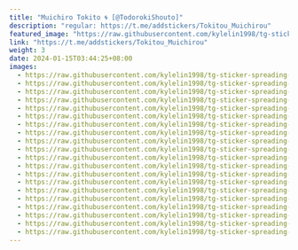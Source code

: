 ```yaml
---
title: "Muichiro Tokito 🌀 [@TodorokiShouto]"
description: "regular: https://t.me/addstickers/Tokitou_Muichirou"
featured_image: "https://raw.githubusercontent.com/kylelin1998/tg-sticker-spreading-worldwide-images/main/img/22c801a6-a11e-4d2a-9b3a-c4be5884846b.jpg"
link: "https://t.me/addstickers/Tokitou_Muichirou"
weight: 3
date: 2024-01-15T03:44:25+08:00
images:
  - https://raw.githubusercontent.com/kylelin1998/tg-sticker-spreading-worldwide-images/main/img/22c801a6-a11e-4d2a-9b3a-c4be5884846b.jpg
  - https://raw.githubusercontent.com/kylelin1998/tg-sticker-spreading-worldwide-images/main/img/75553602-bc97-4602-9385-3bf8a00d282e.jpg
  - https://raw.githubusercontent.com/kylelin1998/tg-sticker-spreading-worldwide-images/main/img/a9d39ca6-0a6c-4601-9f5c-d741519ffb2d.jpg
  - https://raw.githubusercontent.com/kylelin1998/tg-sticker-spreading-worldwide-images/main/img/df6dd565-5e5c-4b91-876c-06543ff41c45.jpg
  - https://raw.githubusercontent.com/kylelin1998/tg-sticker-spreading-worldwide-images/main/img/f4d0ece4-cb96-4977-a9e5-6fda5eedd1f9.jpg
  - https://raw.githubusercontent.com/kylelin1998/tg-sticker-spreading-worldwide-images/main/img/81bc93f4-3de0-431a-8bb1-7a54ad92d3e0.jpg
  - https://raw.githubusercontent.com/kylelin1998/tg-sticker-spreading-worldwide-images/main/img/0a3f37c0-798e-4d18-8470-0d2911683f68.jpg
  - https://raw.githubusercontent.com/kylelin1998/tg-sticker-spreading-worldwide-images/main/img/59674342-dbb2-48a8-988e-9cedff6ab174.jpg
  - https://raw.githubusercontent.com/kylelin1998/tg-sticker-spreading-worldwide-images/main/img/1c4bd883-a029-4189-a03f-3febb984dcfe.jpg
  - https://raw.githubusercontent.com/kylelin1998/tg-sticker-spreading-worldwide-images/main/img/9b756254-f919-459d-957f-d044d4cdefe7.jpg
  - https://raw.githubusercontent.com/kylelin1998/tg-sticker-spreading-worldwide-images/main/img/70741de6-c1e2-4481-8b33-ca5711b9f8f6.jpg
  - https://raw.githubusercontent.com/kylelin1998/tg-sticker-spreading-worldwide-images/main/img/d77d3006-4246-4b6d-932d-4755e3af274c.jpg
  - https://raw.githubusercontent.com/kylelin1998/tg-sticker-spreading-worldwide-images/main/img/2bd06626-de67-458e-b1f7-2dd147ad930f.jpg
  - https://raw.githubusercontent.com/kylelin1998/tg-sticker-spreading-worldwide-images/main/img/53263c25-cb5a-4483-86ba-de463ff91bfa.jpg
  - https://raw.githubusercontent.com/kylelin1998/tg-sticker-spreading-worldwide-images/main/img/ac904159-906a-420c-92e5-a977247b3e5a.jpg
  - https://raw.githubusercontent.com/kylelin1998/tg-sticker-spreading-worldwide-images/main/img/45f9f752-0385-44ef-bc17-9ce6b1a55b6f.jpg
  - https://raw.githubusercontent.com/kylelin1998/tg-sticker-spreading-worldwide-images/main/img/82dbc448-8c3a-4297-b6a6-6956bcab9120.jpg
  - https://raw.githubusercontent.com/kylelin1998/tg-sticker-spreading-worldwide-images/main/img/c034dd24-d355-4edf-b4c9-d01c298aa2e8.jpg
  - https://raw.githubusercontent.com/kylelin1998/tg-sticker-spreading-worldwide-images/main/img/b689293d-1e06-483e-a718-16e99c3ef32a.jpg
  - https://raw.githubusercontent.com/kylelin1998/tg-sticker-spreading-worldwide-images/main/img/05583348-7163-459d-a3ca-70a41583a5cd.jpg
---
```


